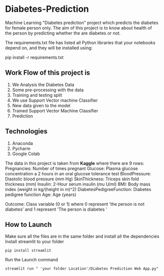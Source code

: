 # Diabetes-Prediction
Machine Learning "Diabetes prediction" project which predicts the diabetes for female person only.
The aim of this project is to know about health of the person by predicting whether the are diabetes or not.

The requirements.txt file has listed all Python libraries that your notebooks depend on, and they will be installed using:

pip install -r requirements.txt

## Work Flow of this project is 

1. We Analysis the Diabetes Data 
2. Some pre-processing with the data 
3. Training and testing split 
4. We use Support Vector machine Classifier 
5. New data given to the model 
6. Trained Support Vector Machine Classifier 
7. Prediction


## Technologies
1. Anaconda 
2. Pycharm
3. Google Colab 


The data in this project is taken from **Kaggle** where there are 9 rows:
Pregnancies: Number of times pregnant
Glucose: Plasma glucose concentration a 2 hours in an oral glucose tolerance test
BloodPressure: Diastolic blood pressure (mm Hg)
SkinThickness: Triceps skin fold thickness (mm)
Insulin: 2-Hour serum insulin (mu U/ml)
BMI: Body mass index (weight in kg/(height in m)^2)
DiabetesPedigreeFunction: Diabetes pedigree function
Age: Age (years)

Outcome: Class variable (0 or 1) where 0 represent 'the person is not diabetes' and 1 represent 'The person is diabetes '

## How to Launch 
Make sure all the files are in the same folder and install all the dependencies 
Install streamlit to your folder 
```
pip install streamlit
```
Run the Launch command
```
streamlit run " 'your folder Location'/Diabetes Prediction Web App.py"

